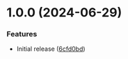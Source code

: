 # 1.0.0 (2024-06-29)


### Features

* Initial release ([6cfd0bd](https://github.com/de-it-krachten/ansible-role-gitlab_cli/commit/6cfd0bdde9e0531a4188c741878bc63a532fc217))
